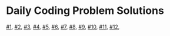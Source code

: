 # Daily Coding Problem Solutions

[#1](https://github.com/rusuraluca/dcp/blob/main/1/solution.py),
[#2](https://github.com/rusuraluca/dcp/blob/main/2/solution.py),
[#3](https://github.com/rusuraluca/dcp/blob/main/3/solution.py),
[#4](https://github.com/rusuraluca/dcp/blob/main/4/solution.py),
[#5](https://github.com/rusuraluca/dcp/blob/main/5/solution.py),
[#6](https://github.com/rusuraluca/dcp/blob/main/6/solution.py),
[#7](https://github.com/rusuraluca/dcp/blob/main/7/solution.py),
[#8](https://github.com/rusuraluca/dcp/blob/main/8/solution.py),
[#9](https://github.com/rusuraluca/dcp/blob/main/9/solution.py),
[#10](https://github.com/rusuraluca/dcp/blob/main/10/solution.py),
[#11](https://github.com/rusuraluca/dcp/blob/main/11/solution.py),
[#12](https://github.com/rusuraluca/dcp/blob/main/12/solution.py),